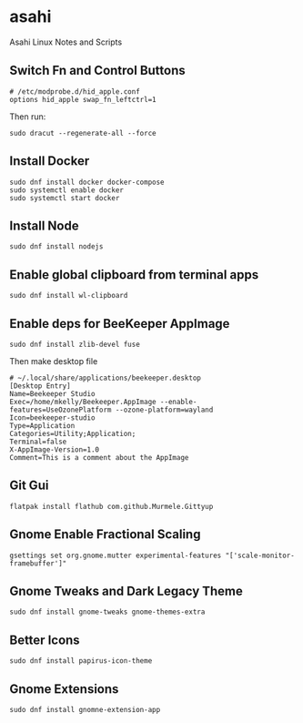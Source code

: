 # asahi
Asahi Linux Notes and Scripts

## Switch Fn and Control Buttons
```
# /etc/modprobe.d/hid_apple.conf
options hid_apple swap_fn_leftctrl=1
```
Then run:
```
sudo dracut --regenerate-all --force
```

## Install Docker
```
sudo dnf install docker docker-compose
sudo systemctl enable docker
sudo systemctl start docker
```

## Install Node
```
sudo dnf install nodejs
```

## Enable global clipboard from terminal apps
```
sudo dnf install wl-clipboard
```

## Enable deps for BeeKeeper AppImage
```
sudo dnf install zlib-devel fuse
```
Then make desktop file
```
# ~/.local/share/applications/beekeeper.desktop
[Desktop Entry]
Name=Beekeeper Studio
Exec=/home/mkelly/Beekeeper.AppImage --enable-features=UseOzonePlatform --ozone-platform=wayland
Icon=beekeeper-studio
Type=Application
Categories=Utility;Application;
Terminal=false
X-AppImage-Version=1.0
Comment=This is a comment about the AppImage
```

## Git Gui
```
flatpak install flathub com.github.Murmele.Gittyup
```


## Gnome Enable Fractional Scaling
```
gsettings set org.gnome.mutter experimental-features "['scale-monitor-framebuffer']"
```

## Gnome Tweaks and Dark Legacy Theme
```
sudo dnf install gnome-tweaks gnome-themes-extra
```

## Better Icons
```
sudo dnf install papirus-icon-theme
```

## Gnome Extensions
```
sudo dnf install gnomne-extension-app
```

